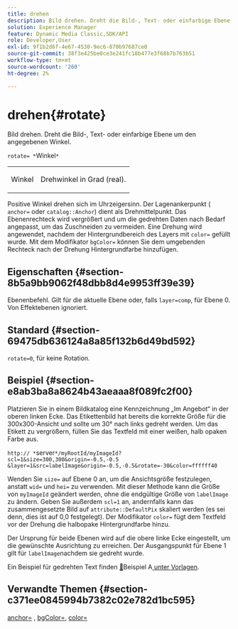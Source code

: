 ```yaml
---
title: drehen
description: Bild drehen. Dreht die Bild-, Text- oder einfarbige Ebene um den angegebenen Winkel.
solution: Experience Manager
feature: Dynamic Media Classic,SDK/API
role: Developer,User
exl-id: 9f1b2d6f-4e67-4530-9ec6-870b97687ce0
source-git-commit: 38f3e425be0ce3e241fc18b477e3f68b7b763b51
workflow-type: tm+mt
source-wordcount: '260'
ht-degree: 2%

---
```


# drehen{#rotate}

Bild drehen. Dreht die Bild-, Text- oder einfarbige Ebene um den angegebenen Winkel.

`rotate= *`Winkel`*`

<table id="simpletable_5531ED4C2099411DB404657E12B05314"> 
 <tr class="strow"> 
  <td class="stentry"> <p><span class="varname"> Winkel</span> </p> </td> 
  <td class="stentry"> <p>Drehwinkel in Grad (real). </p></td> 
 </tr> 
</table>

Positive Winkel drehen sich im Uhrzeigersinn. Der Lagenankerpunkt ( `anchor=` oder `catalog::Anchor`) dient als Drehmittelpunkt. Das Ebenenrechteck wird vergrößert und um die gedrehten Daten nach Bedarf angepasst, um das Zuschneiden zu vermeiden. Eine Drehung wird angewendet, nachdem der Hintergrundbereich des Layers mit `color=` gefüllt wurde. Mit dem Modifikator `bgColor=` können Sie dem umgebenden Rechteck nach der Drehung Hintergrundfarbe hinzufügen.

## Eigenschaften {#section-8b5a9bb9062f48dbb8d4e9953ff39e39}

Ebenenbefehl. Gilt für die aktuelle Ebene oder, falls `layer=comp`, für Ebene 0. Von Effektebenen ignoriert.

## Standard {#section-69475db636124a8a85f132b6d49bd592}

`rotate=0`, für keine Rotation.

## Beispiel {#section-e8ab3ba8a8624b43aeaaa8f089fc2f00}

Platzieren Sie in einem Bildkatalog eine Kennzeichnung „Im Angebot“ in der oberen linken Ecke. Das Etikettenbild hat bereits die korrekte Größe für die 300x300-Ansicht und sollte um 30° nach links gedreht werden. Um das Etikett zu vergrößern, füllen Sie das Textfeld mit einer weißen, halb opaken Farbe aus.

`http:// *`server`*/myRootId/myImageId?scl=1&size=300,300&origin=-0.5,-0.5 &layer=1&src=labelImage&origin=-0.5,-0.5&rotate=-30&color=ffffff40`

Wenden Sie `size=` auf Ebene 0 an, um die Ansichtsgröße festzulegen, anstatt `wid=` und `hei=` zu verwenden. Mit dieser Methode kann die Größe von `myImageId` geändert werden, ohne die endgültige Größe von `labelImage` zu ändern. Geben Sie außerdem `scl=1` an, andernfalls kann das zusammengesetzte Bild auf `attribute::DefaultPix` skaliert werden (es sei denn, dies ist auf 0,0 festgelegt). Der Modifikator `color=` fügt dem Textfeld vor der Drehung die halbopake Hintergrundfarbe hinzu.

Der Ursprung für beide Ebenen wird auf die obere linke Ecke eingestellt, um die gewünschte Ausrichtung zu erreichen. Der Ausgangspunkt für Ebene 1 gilt für `labelImage`nachdem sie gedreht wurde.

Ein Beispiel für gedrehten Text finden [&#128279;](../../../../../is-api/http-ref/image-serving-api-ref/c-http-protocol-reference/c-templates/r-example-a.md#reference-c78ea82e8a1646738e764fa6685dfbac)Beispiel A[ unter Vorlagen](../../../../../is-api/http-ref/image-serving-api-ref/c-http-protocol-reference/c-templates/c-templates.md#concept-3cd2d2adae0e41b2979b9640244d4d3e).

## Verwandte Themen {#section-c371ee0845994b7382c02e782d1bc595}

[anchor=](../../../../../is-api/http-ref/image-serving-api-ref/c-http-protocol-reference/c-command-reference/r-anchor.md#reference-6661e548ab284b82828d8d94c8ddeb7c) , [bgColor=](../../../../../is-api/http-ref/image-serving-api-ref/c-http-protocol-reference/c-command-reference/r-bgcolor.md#reference-441371ba4ef54fe781887c5ae448f6ab), [color=](/help/aem-is-ir-api/is-api/http-ref/image-serving-api-ref/c-http-protocol-reference/c-data-types/r-is-http-color.md)
